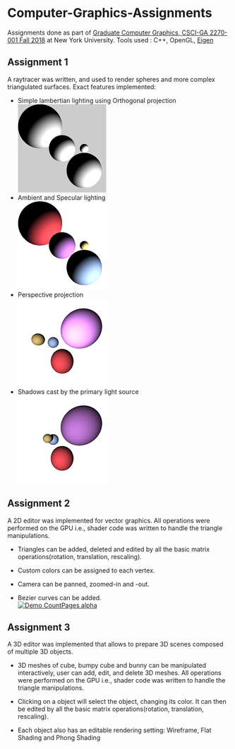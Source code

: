 # Computer-Graphics-Assignments
Assignments done as part of [Graduate Computer Graphics, CSCI-GA 2270-001 Fall 2018](https://github.com/danielepanozzo/cg) at New York University. Tools used : C++, OpenGL, [Eigen](http://eigen.tuxfamily.org/index.php?title=Main_Page)

## Assignment 1
A raytracer was written, and used to render spheres and more complex triangulated surfaces. Exact features implemented:
* Simple lambertian lighting using Orthogonal projection<br/>
![Image1](https://github.com/bhavanibhamidipaty/Computer-Graphics-Assignments/blob/master/Assignment1_1.png)
* Ambient and Specular lighting<br/>
![Image2](https://github.com/bhavanibhamidipaty/Computer-Graphics-Assignments/blob/master/Assignment1_2.png)
* Perspective projection<br/>
![Image3](https://github.com/bhavanibhamidipaty/Computer-Graphics-Assignments/blob/master/Assignment1_3.png)
* Shadows cast by the primary light source<br/>
![Image4](https://github.com/bhavanibhamidipaty/Computer-Graphics-Assignments/blob/master/Assignment1_4.png)

## Assignment 2
A 2D editor was implemented for vector graphics. All operations were performed on the GPU i.e., shader code was written to handle the triangle manipulations.

* Triangles can be added, deleted and edited by all the basic matrix operations(rotation, translation, rescaling). 

* Custom colors can be assigned to each vertex.

* Camera can be panned, zoomed-in and -out.

* Bezier curves can be added.<br/>
[![Demo CountPages alpha](https://share.gifyoutube.com/KzB6Gb.gif)](https://www.youtube.com/watch?v=ek1j272iAmc)

## Assignment 3
A 3D editor was implemented that allows to prepare 3D scenes composed of multiple 3D objects. 

* 3D meshes of cube, bumpy cube and bunny can be manipulated interactively, user can add, edit, and delete 3D meshes. All operations were performed on the GPU i.e., shader code was written to handle the triangle manipulations.

* Clicking on a object will select the object, changing its color. It can then be edited by all the basic matrix operations(rotation, translation, rescaling). 

* Each object also has an editable rendering setting: Wireframe, Flat Shading and Phong Shading
